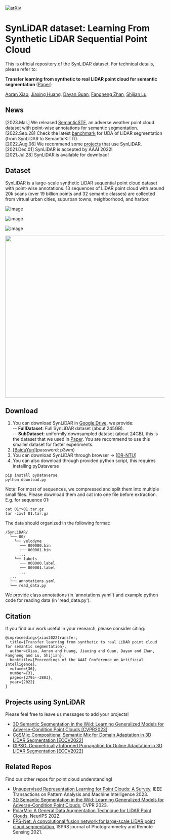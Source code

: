 [![arXiv](https://img.shields.io/badge/arXiv-2107.05399-b31b1b.svg)](https://arxiv.org/abs/2107.05399)

# SynLiDAR dataset: Learning From Synthetic LiDAR Sequential Point Cloud
This is official repository of the SynLiDAR dataset. For technical details, please refer to:

<b> Transfer learning from synthetic to real LiDAR point cloud for semantic segmentation </b> ([Paper](https://www.aaai.org/AAAI22Papers/AAAI-1986.XiaoA.pdf))

  [Aoran Xiao](https://scholar.google.com/citations?user=yGKsEpAAAAAJ&hl=zh-EN), [Jiaxing Huang](https://scholar.google.com/citations?user=czirNcwAAAAJ&hl=zh-EN), [Dayan Guan](https://scholar.google.com/citations?user=9jp9QAsAAAAJ&hl=zh-EN), [Fangneng Zhan](https://scholar.google.com/citations?user=8zbcfzAAAAAJ&hl=zh-EN), [Shijian Lu](https://personal.ntu.edu.sg/shijian.lu/)


## News
[2023.Mar.] We released [SemanticSTF](https://github.com/xiaoaoran/SemanticSTF), an adverse weather point cloud dataset with point-wise annotations for semantic segmentation.  
[2022.Sep.28] Check the latest [benchmark](https://paperswithcode.com/sota/3d-unsupervised-domain-adaptation-on-synlidar) for UDA of LiDAR segmentation (from SynLiDAR to SemanticKITTI).  
[2022.Aug.06] We recommend some [projects](#projects-using-synlidar) that use SynLiDAR.  
[2021.Dec.01] SynLiDAR is accepted by AAAI 2022!  
[2021.Jul.28] SynLiDAR is available for download!

## Dataset
SynLiDAR is a large-scale synthetic LiDAR sequential point cloud dataset with point-wise annotations. 13 sequences of LiDAR point cloud with around 20k scans (over 19 billion
points and 32 semantic classes) are collected from virtual urban cities, suburban towns, neighborhood, and harbor. 

![image](https://github.com/xiaoaoran/SynLiDAR/blob/main/images/synlidar.png)

![image](https://github.com/xiaoaoran/SynLiDAR/blob/main/images/Fig2.PNG)

![image](https://github.com/xiaoaoran/SynLiDAR/blob/main/images/Fig3.PNG)

<p align="center">
<img src="https://github.com/xiaoaoran/SynLiDAR/blob/main/images/example.gif" width="512">
</p>

## Download
1) You can download SynLiDAR in [Google Drive](https://docs.google.com/forms/d/e/1FAIpQLScZR3re0YFn59mlnag8s7vD5p4JaMkX2oxug5rn1K5bc5C-4g/viewform?usp=sf_link), we provide:  
  -- **FullDataset**: Full SynLiDAR dataset (about 245GB).  
  -- **SubDataset**: uniformlly downsampled dataset (about 24GB), this is the dataset that we used in [Paper](https://arxiv.org/abs/2107.05399). You are recommend to use this smaller dataset for faster experiments.    
2) [[BaiduYun](https://pan.baidu.com/s/1EFsknahSKgDMj7F1tPqrfg)](password: p3wm)
3) You can download SynLiDAR through browser &rarr; [[DR-NTU](https://researchdata.ntu.edu.sg/dataset.xhtml?persistentId=doi:10.21979/N9/BSKUOE)]
4) You can also download through provided python script, this requires installing pyDataverse
```
pip install pyDataverse
python download.py
```

Note: For most of sequences, we compressed and split them into multiple small files. Please download them and cat into one file before extraction. E.g. for sequence 01:
```
cat 01*>01.tar.gz
tar -zxvf 01.tar.gz
```

The data should organized in the following format:
```
/SynLiDAR/
  └── 00/
    └── velodyne
      └── 000000.bin
      ├── 000001.bin
      ...
    └── labels
      └── 000000.label
      ├── 000001.label
      ...
  ...
  └── annotations.yaml
  └── read_data.py
```
We provide class annotations (in 'annotations.yaml') and example python code for reading data (in 'read_data.py').


## Citation
If you find our work useful in your research, please consider citing:  
```
@inproceedings{xiao2022transfer,
  title={Transfer learning from synthetic to real LiDAR point cloud for semantic segmentation},
  author={Xiao, Aoran and Huang, Jiaxing and Guan, Dayan and Zhan, Fangneng and Lu, Shijian},
  booktitle={Proceedings of the AAAI Conference on Artificial Intelligence},
  volume={36},
  number={3},
  pages={2795--2803},
  year={2022}
}
```

## Projects using SynLiDAR
Please feel free to leave us messages to add your projects!
- [3D Semantic Segmentation in the Wild: Learning Generalized Models for Adverse-Condition Point Clouds [CVPR2023]](https://github.com/xiaoaoran/SemanticSTF)
- [CoSMix: Compositional Semantic Mix for Domain Adaptation in 3D LiDAR Segmentation [ECCV2022]](https://github.com/saltoricristiano/cosmix-uda)
- [GIPSO: Geometrically Informed Propagation for Online Adaptation in 3D LiDAR Segmentation [ECCV2022]](https://github.com/saltoricristiano/gipso-sfouda)

## Related Repos
Find our other repos for point cloud understanding!
- [Unsupervised Representation Learning for Point Clouds: A Survey](https://github.com/xiaoaoran/3d_url_survey), IEEE Transactions on Pattern Analysis and Machine Intelligence 2023.
- [3D Semantic Segmentation in the Wild: Learning Generalized Models for Adverse-Condition Point Clouds](https://github.com/xiaoaoran/SemanticSTF), CVPR 2023.
- [PolarMix: A General Data Augmentation Technique for LiDAR Point Clouds](https://github.com/xiaoaoran/polarmix), NeurIPS 2022.
- [FPS-Net: A convolutional fusion network for large-scale LiDAR point cloud segmentation](https://github.com/xiaoaoran/FPS-Net), ISPRS journal of Photogrammetry and Remote Sensing 2021.
